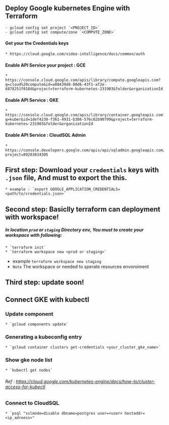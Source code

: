 ## Deploy Google kubernetes Engine with Terraform
```
- gcloud config set project `<PROJECT_ID>`
- gcloud config set compute/zone `<COMPUTE_ZONE>`
```
#### Get your the Credentials keys
```
* https://cloud.google.com/video-intelligence/docs/common/auth
```
#### Enable API Service your project : GCE
```
* https://console.cloud.google.com/apis/library/compute.googleapis.com?q=cloud%20compute&id=a08439d8-80d6-43f1-af2e-6878251f018d&project=terraform-kubernetes-231903&folder&organizationId
```
#### Enable API Service : GKE 
```
* https://console.cloud.google.com/apis/library/container.googleapis.com?q=kuber&id=1def4230-f361-4931-b386-576c62b90799&project=terraform-kubernetes-231903&folder&organizationId
```
#### Enable API Service : CloudSQL Admin
```
* https://console.developers.google.com/apis/api/sqladmin.googleapis.com/overview?project=89203834305
```
## First step: Download your `credentials` keys with `.json` file, And must to export the this.
```
* example : `export GOOGLE_APPLICATION_CREDENTIALS=<path/to/credentials.json>`
```
## Second step: Basiclly terraform can deployment with workspace!
##### In location `prod` or `staging` Directory env, You must to create your workspace with following:
```
* `terraform init`
* `terraform workspace new <prod or staging>`
```
* example `terraform workspace new staging`
* `Note` The workspace <prod> or <staging> needed to sperate resources envoroiment

## Third step:  update soon!

## Connect GKE with kubectl

### Update component
```
* `gcloud components update`
```
### Generating a kubeconfig entry
```
* `gcloud container clusters get-credentials <your_cluster_gke_name>`
```
### Show gke node list
```
* `kubectl get nodes`
```
###### Ref : https://cloud.google.com/kubernetes-engine/docs/how-to/cluster-access-for-kubectl


### Connect to CloudSQL 
```
* `psql "sslmode=disable dbname=postgres user=<user> hostaddr=<ip_adreess>"
```